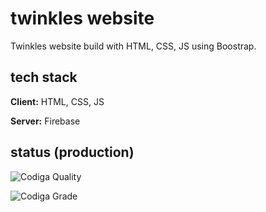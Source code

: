 # twinkles website

Twinkles website build with HTML, CSS, JS using Boostrap.

## tech stack

**Client:** HTML, CSS, JS

**Server:** Firebase

## status (production)

![Codiga Quality](https://api.codiga.io/project/32931/score/svg)

![Codiga Grade](https://api.codiga.io/project/32931/status/svg)
